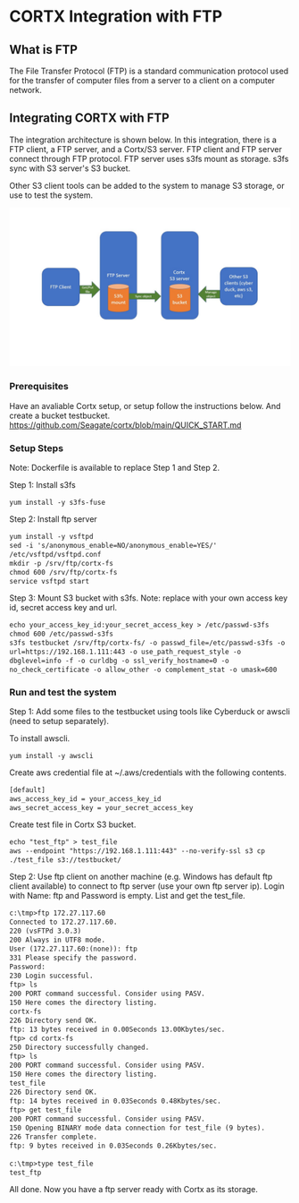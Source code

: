 # CORTX Integration with FTP

What is FTP
----
The File Transfer Protocol (FTP) is a standard communication protocol used for the transfer of computer files from a server to a client on a computer network. 

Integrating CORTX with FTP
----
The integration architecture is shown below. In this integration, there is a FTP client, a FTP server, and a Cortx/S3 server. FTP client and FTP server connect through FTP protocol. FTP server uses s3fs mount as storage. s3fs sync with S3 server's S3 bucket.    

Other S3 client tools can be added to the system to manage S3 storage, or use to test the system.  

![architecture](image/ftp_integration_architecture.jpg)

###  Prerequisites
Have an avaliable Cortx setup, or setup follow the instructions below. And create a bucket testbucket.
https://github.com/Seagate/cortx/blob/main/QUICK_START.md 

###  Setup Steps 
Note: Dockerfile is available to replace Step 1 and Step 2. 

Step 1: Install s3fs

    yum install -y s3fs-fuse


Step 2: Install ftp server

    yum install -y vsftpd
    sed -i 's/anonymous_enable=NO/anonymous_enable=YES/' /etc/vsftpd/vsftpd.conf
    mkdir -p /srv/ftp/cortx-fs
    chmod 600 /srv/ftp/cortx-fs
    service vsftpd start

Step 3: Mount S3 bucket with s3fs. Note: replace with your own access key id, secret access key and url.

    echo your_access_key_id:your_secret_access_key > /etc/passwd-s3fs
    chmod 600 /etc/passwd-s3fs
    s3fs testbucket /srv/ftp/cortx-fs/ -o passwd_file=/etc/passwd-s3fs -o url=https://192.168.1.111:443 -o use_path_request_style -o dbglevel=info -f -o curldbg -o ssl_verify_hostname=0 -o no_check_certificate -o allow_other -o complement_stat -o umask=600


###  Run and test the system 

Step 1: Add some files to the testbucket using tools like Cyberduck or awscli (need to setup separately). 

To install awscli.

    yum install -y awscli

Create aws credential file at ~/.aws/credentials with the following contents.

    [default]
    aws_access_key_id = your_access_key_id
    aws_secret_access_key = your_secret_access_key

Create test file in Cortx S3 bucket.

    echo "test_ftp" > test_file
    aws --endpoint "https://192.168.1.111:443" --no-verify-ssl s3 cp ./test_file s3://testbucket/

Step 2: Use ftp client on another machine (e.g. Windows has default ftp client available) to connect to ftp server (use your own ftp server ip). Login with Name: ftp and Password is empty. List and get the test_file.

    c:\tmp>ftp 172.27.117.60
    Connected to 172.27.117.60.
    220 (vsFTPd 3.0.3)
    200 Always in UTF8 mode.
    User (172.27.117.60:(none)): ftp
    331 Please specify the password.
    Password:
    230 Login successful.
    ftp> ls
    200 PORT command successful. Consider using PASV.
    150 Here comes the directory listing.
    cortx-fs
    226 Directory send OK.
    ftp: 13 bytes received in 0.00Seconds 13.00Kbytes/sec.
    ftp> cd cortx-fs
    250 Directory successfully changed.
    ftp> ls
    200 PORT command successful. Consider using PASV.
    150 Here comes the directory listing.
    test_file
    226 Directory send OK.
    ftp: 14 bytes received in 0.03Seconds 0.48Kbytes/sec.
    ftp> get test_file
    200 PORT command successful. Consider using PASV.
    150 Opening BINARY mode data connection for test_file (9 bytes).
    226 Transfer complete.
    ftp: 9 bytes received in 0.03Seconds 0.26Kbytes/sec.

    c:\tmp>type test_file
    test_ftp

All done. Now you have a ftp server ready with Cortx as its storage.
